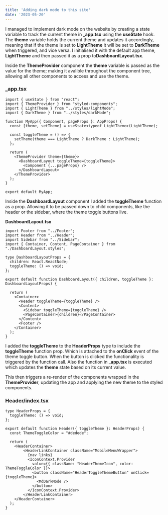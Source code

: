 ```yaml
---
title: 'Adding dark mode to this site'
date: '2023-05-20'
---
```


I managed to implement dark mode on the website by creating a state variable to track the current theme in **_app.tsx** using the **useState** hook. The **theme** variable holds the current theme and updates it accordingly, meaning that if the theme is set to **LightTheme** it will be set to **DarkTheme** when triggered, and vice versa. I initialised it with the default app theme, **LightTheme** and then passed it as a prop to**DashboardLayout.tsx**.

Inside the **ThemeProvider** component the **theme** variable is passed as the value for the theme; making it avalible throughout the component tree, allowing all other components to access and use the theme.

### _app.tsx
```tsx
import { useState } from "react";
import { ThemeProvider } from "styled-components";
import { LightTheme } from "../styles/lightMode";
import { DarkTheme } from "../styles/darkMode";

function MyApp({ Component, pageProps }: AppProps) {
  const [theme, setTheme] = useState<typeof LightTheme>(LightTheme);

  const toggleTheme = () => {
    setTheme(theme === LightTheme ? DarkTheme : LightTheme);
  };

  return (
    <ThemeProvider theme={theme}>
      <DashboardLayout toggleTheme={toggleTheme}>
        <Component {...pageProps} />
      </DashboardLayout>
    </ThemeProvider>
  );
}

export default MyApp;
```

 Inside the **DashboardLayout** component I added the **toggleTheme** function as a prop. Allowing it to be passed down to child components, like the header or the sidebar, where the theme toggle buttons live.

**DashboardLayout.tsx**
```tsx
import Footer from "../Footer";
import Header from "../Header";
import Sidebar from "../Sidebar";
import { Container, Content, PageContainer } from "./DashboardLayout.styles";

type DashboardLayoutProps = {
  children: React.ReactNode;
  toggleTheme: () => void;
};

export default function DashboardLayout({ children, toggleTheme }: DashboardLayoutProps) {

  return (
    <Container>
      <Header toggleTheme={toggleTheme} />
      <Content>
        <Sidebar toggleTheme={toggleTheme} />
        <PageContainer>{children}</PageContainer>
      </Content>
      <Footer />
    </Container>
  );
}
```

I added the **toggleTheme** to the **HeaderProps** type to include the **toggleTheme** function prop. Which is attached to the **onClick** event of the theme toggle button. When the button is clicked the functionality is triggered by the function call. Also the function in **_app.tsx** is executed which updates the **theme** state based on its current value.

This then triggers a re-render of the components wrapped in the **ThemeProvider**, updating the app and applying the new theme to the styled components.

### Header/index.tsx
```tsx
type HeaderProps = {
  toggleTheme: () => void;
};

export default function Header({ toggleTheme }: HeaderProps) {
  const ThemeToggleColor = "#dedede";

  return (
    <HeaderContainer>
        <HeaderLinkContainer className="MobileMenuWrapper">
          {nav links}
          <IconContext.Provider
            value={{ className: "HeaderThemeIcon", color: ThemeToggleColor }}>
            <button className="HeaderToggleThemeButton" onClick={toggleTheme}>
              <MdDarkMode />
            </button>
          </IconContext.Provider>
        </HeaderLinkContainer>
    </HeaderContainer>
  );
}
```